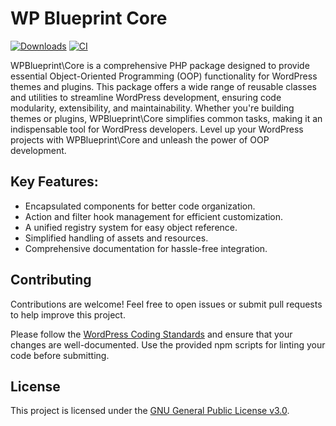 # WP Blueprint Core

[![Downloads](https://img.shields.io/packagist/dt/wp-blueprint/wp-blueprint-core)](https://packagist.org/packages/wp-blueprint/wp-blueprint-core) [![CI](https://github.com/WP-Blueprint/wp-blueprint-core/actions/workflows/lint.yml/badge.svg)](https://github.com/WP-Blueprint/wp-blueprint-core/actions/workflows/lint.yml)

WPBlueprint\Core is a comprehensive PHP package designed to provide essential Object-Oriented Programming (OOP) functionality for WordPress themes and plugins. This package offers a wide range of reusable classes and utilities to streamline WordPress development, ensuring code modularity, extensibility, and maintainability. Whether you're building themes or plugins, WPBlueprint\Core simplifies common tasks, making it an indispensable tool for WordPress developers. Level up your WordPress projects with WPBlueprint\Core and unleash the power of OOP development.

## Key Features:

- Encapsulated components for better code organization.
- Action and filter hook management for efficient customization.
- A unified registry system for easy object reference.
- Simplified handling of assets and resources.
- Comprehensive documentation for hassle-free integration.

## Contributing

Contributions are welcome! Feel free to open issues or submit pull requests to help improve this project.

Please follow the [WordPress Coding Standards](https://developer.wordpress.org/coding-standards/wordpress-coding-standards/) and ensure that your changes are well-documented. Use the provided npm scripts for linting your code before submitting.

## License

This project is licensed under the [GNU General Public License v3.0](https://www.gnu.org/licenses/gpl-3.0).
